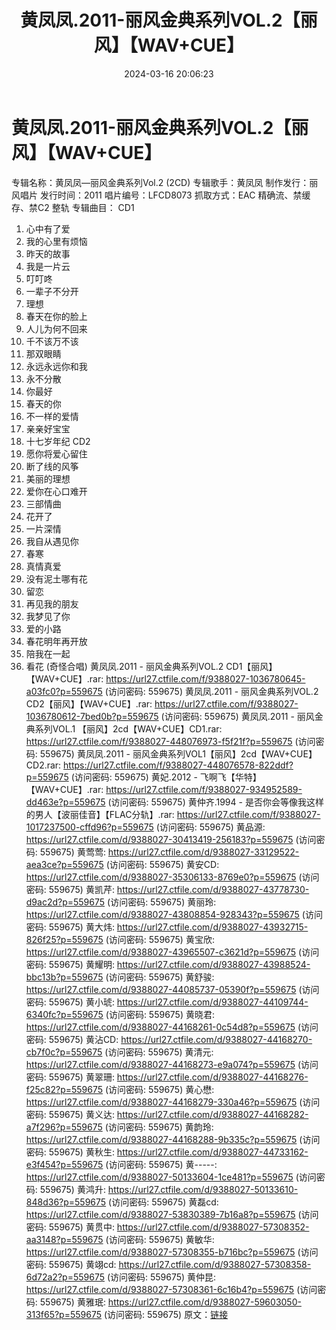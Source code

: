 ﻿---
title: 黄凤凤.2011-丽风金典系列VOL.2【丽风】【WAV+CUE】
date: 2024-03-16 20:06:23
categories: WAV车载音乐、镜像
tags: 华语中文
---
# 黄凤凤.2011-丽风金典系列VOL.2【丽风】【WAV+CUE】

专辑名称：黄凤凤—丽风金典系列Vol.2 (2CD)
专辑歌手：黄凤凤
制作发行：丽风唱片
发行时间：2011
唱片编号：LFCD8073
抓取方式：EAC 精确流、禁缓存、禁C2 整轨
专辑曲目：
CD1
01. 心中有了爱
02. 我的心里有烦恼
03. 昨天的故事
04. 我是一片云
05. 叮叮咚
06. 一辈子不分开
07. 理想
08. 春天在你的脸上
09. 人儿为何不回来
10. 千不该万不该
11. 那双眼睛
12. 永远永远你和我
13. 永不分散
14. 你最好
15. 春天的你
16. 不一样的爱情
17. 亲亲好宝宝
18. 十七岁年纪
CD2
01. 愿你将爱心留住
02. 断了线的风筝
03. 美丽的理想
04. 爱你在心口难开
05. 三部情曲
06. 花开了
07. 一片深情
08. 我自从遇见你
09. 春寒
10. 真情真爱
11. 没有泥土哪有花
12. 留恋
13. 再见我的朋友
14. 我梦见了你
15. 爱的小路
16. 春花明年再开放
17. 陪我在一起
18. 看花 (奇怪合唱)
黄凤凤.2011 - 丽风金典系列VOL.2 CD1【丽风】【WAV+CUE】.rar: https://url27.ctfile.com/f/9388027-1036780645-a03fc0?p=559675
(访问密码: 559675)
黄凤凤.2011 - 丽风金典系列VOL.2 CD2【丽风】【WAV+CUE】.rar: https://url27.ctfile.com/f/9388027-1036780612-7bed0b?p=559675
(访问密码: 559675)
黄凤凤.2011 - 丽风金典系列VOL.1 【丽风】2cd【WAV+CUE】CD1.rar: https://url27.ctfile.com/f/9388027-448076973-f5f21f?p=559675
(访问密码: 559675)
黄凤凤.2011 - 丽风金典系列VOL1【丽风】2cd【WAV+CUE】CD2.rar: https://url27.ctfile.com/f/9388027-448076578-822ddf?p=559675
(访问密码: 559675)
黄妃.2012 - 飞啊飞【华特】【WAV+CUE】.rar: https://url27.ctfile.com/f/9388027-934952589-dd463e?p=559675
(访问密码: 559675)
黄仲齐.1994 - 是否你会等像我这样的男人【波丽佳音】【FLAC分轨】.rar: https://url27.ctfile.com/f/9388027-1017237500-cffd96?p=559675
(访问密码: 559675)
黄品源: https://url27.ctfile.com/d/9388027-30413419-256183?p=559675
(访问密码: 559675)
黄莺莺: https://url27.ctfile.com/d/9388027-33129522-aea3ce?p=559675
(访问密码: 559675)
黄安CD: https://url27.ctfile.com/d/9388027-35306133-8769e0?p=559675
(访问密码: 559675)
黄凯芹: https://url27.ctfile.com/d/9388027-43778730-d9ac2d?p=559675
(访问密码: 559675)
黄丽玲: https://url27.ctfile.com/d/9388027-43808854-928343?p=559675
(访问密码: 559675)
黄大炜: https://url27.ctfile.com/d/9388027-43932715-826f25?p=559675
(访问密码: 559675)
黄宝欣: https://url27.ctfile.com/d/9388027-43965507-c3621d?p=559675
(访问密码: 559675)
黄耀明: https://url27.ctfile.com/d/9388027-43988524-bbc13b?p=559675
(访问密码: 559675)
黄舒骏: https://url27.ctfile.com/d/9388027-44085737-05390f?p=559675
(访问密码: 559675)
黄小琥: https://url27.ctfile.com/d/9388027-44109744-6340fc?p=559675
(访问密码: 559675)
黄晓君: https://url27.ctfile.com/d/9388027-44168261-0c54d8?p=559675
(访问密码: 559675)
黄沾CD: https://url27.ctfile.com/d/9388027-44168270-cb7f0c?p=559675
(访问密码: 559675)
黄清元: https://url27.ctfile.com/d/9388027-44168273-e9a074?p=559675
(访问密码: 559675)
黄翠珊: https://url27.ctfile.com/d/9388027-44168276-f25c82?p=559675
(访问密码: 559675)
黄心懋: https://url27.ctfile.com/d/9388027-44168279-330a46?p=559675
(访问密码: 559675)
黄义达: https://url27.ctfile.com/d/9388027-44168282-a7f296?p=559675
(访问密码: 559675)
黄韵玲: https://url27.ctfile.com/d/9388027-44168288-9b335c?p=559675
(访问密码: 559675)
黄秋生: https://url27.ctfile.com/d/9388027-44733162-e3f454?p=559675
(访问密码: 559675)
黄-----: https://url27.ctfile.com/d/9388027-50133604-1ce481?p=559675
(访问密码: 559675)
黄鸿升: https://url27.ctfile.com/d/9388027-50133610-848d36?p=559675
(访问密码: 559675)
黄磊cd: https://url27.ctfile.com/d/9388027-53830389-7b16a8?p=559675
(访问密码: 559675)
黄贯中: https://url27.ctfile.com/d/9388027-57308352-aa3148?p=559675
(访问密码: 559675)
黄敏华: https://url27.ctfile.com/d/9388027-57308355-b716bc?p=559675
(访问密码: 559675)
黄翊cd: https://url27.ctfile.com/d/9388027-57308358-6d72a2?p=559675
(访问密码: 559675)
黄仲昆: https://url27.ctfile.com/d/9388027-57308361-6c16b4?p=559675
(访问密码: 559675)
黄雅珉: https://url27.ctfile.com/d/9388027-59603050-313f65?p=559675
(访问密码: 559675)
原文：[链接](https://blog.sina.com.cn/s/blog_1647c7e76010314r2.html)